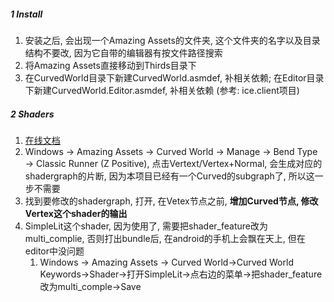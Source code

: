 



##### 1 Install

1. 安装之后, 会出现一个Amazing Assets的文件夹, 这个文件夹的名字以及目录结构不要改, 因为它自带的编辑器有按文件路径搜索
2. 将Amazing Assets直接移动到Thirds目录下
3. 在CurvedWorld目录下新建CurvedWorld.asmdef, 补相关依赖; 在Editor目录下新建CurvedWorld.Editor.asmdef, 补相关依赖 (参考: ice.client项目)



##### 2 Shaders

1. [在线文档](https://docs.google.com/document/d/1nptLK-X8kwUdXWbE_RyqiaPHYd5R96zu7LptWJ2tcf4/edit)
2. Windows → Amazing Assets → Curved World → Manage → Bend Type → Classic Runner (Z Positive), 点击Vertext/Vertex+Normal, 会生成对应的shadergraph的片断, 因为本项目已经有一个Curved的subgraph了, 所以这一步不需要
3. 找到要修改的shadergraph, 打开, 在Vetex节点之前, **增加Curved节点, 修改Vertex这个shader的输出**
4. SimpleLit这个shader, 因为使用了, 需要把shader_feature改为multi_complie, 否则打出bundle后, 在android的手机上会飘在天上, 但在editor中没问题
   1. Windows → Amazing Assets → Curved World→Curved World Keywords→Shader→打开SimpleLit→点右边的菜单→把shader_feature改为multi_comple→Save